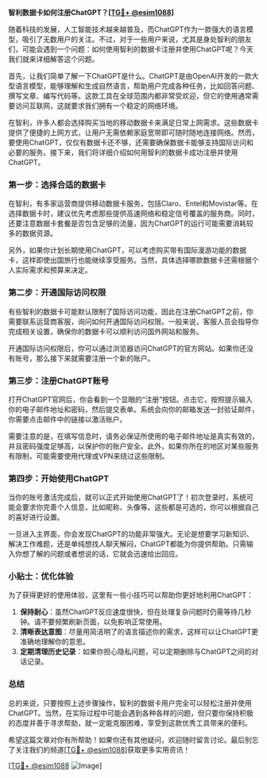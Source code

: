 **智利数据卡如何注册ChatGPT？[[TG💪+ @esim1088](https://t.me/s/esim1088)]**

随着科技的发展，人工智能技术越来越普及，而ChatGPT作为一款强大的语言模型，吸引了无数用户的关注。不过，对于一些用户来说，尤其是身处智利的朋友们，可能会遇到一个问题：如何使用智利的数据卡注册并使用ChatGPT呢？今天我们就来详细解答这个问题。

首先，让我们简单了解一下ChatGPT是什么。ChatGPT是由OpenAI开发的一款大型语言模型，能够理解和生成自然语言，帮助用户完成各种任务，比如回答问题、撰写文章、编写代码等。这款工具在全球范围内都非常受欢迎，但它的使用通常需要访问互联网，这就要求我们拥有一个稳定的网络环境。

在智利，许多人都会选择购买当地的移动数据卡来满足日常上网需求。这些数据卡提供了便捷的上网方式，让用户无需依赖家庭宽带即可随时随地连接网络。然而，要使用ChatGPT，仅仅有数据卡还不够，还需要确保数据卡能够支持国际访问和必要的服务。接下来，我们将详细介绍如何用智利的数据卡成功注册并使用ChatGPT。

### 第一步：选择合适的数据卡

在智利，有多家运营商提供移动数据卡服务，包括Claro、Entel和Movistar等。在选择数据卡时，建议优先考虑那些提供高速网络和稳定信号覆盖的服务商。同时，还要注意数据卡套餐是否包含足够的流量，因为ChatGPT的运行可能需要消耗较多的数据资源。

另外，如果你计划长期使用ChatGPT，可以考虑购买带有国际漫游功能的数据卡，这样即使出国旅行也能继续享受服务。当然，具体选择哪款数据卡还需根据个人实际需求和预算来决定。

### 第二步：开通国际访问权限

有些智利的数据卡可能默认限制了国际访问功能，因此在注册ChatGPT之前，你需要联系运营商客服，询问如何开通国际访问权限。一般来说，客服人员会指导你完成相关设置，确保你的数据卡可以顺利访问国外网站和服务。

开通国际访问权限后，你可以通过浏览器访问ChatGPT的官方网站。如果你还没有账号，那么接下来就需要注册一个新的账户。

### 第三步：注册ChatGPT账号

打开ChatGPT官网后，你会看到一个显眼的“注册”按钮。点击它，按照提示输入你的电子邮件地址和密码，然后提交表单。系统会向你的邮箱发送一封验证邮件，你需要点击邮件中的链接以激活账户。

需要注意的是，在填写信息时，请务必保证所使用的电子邮件地址是真实有效的，并且密码强度足够高，以保护你的账户安全。此外，如果你所在的地区对某些服务有限制，可能需要使用代理或VPN来绕过这些限制。

### 第四步：开始使用ChatGPT

当你的账号激活完成后，就可以正式开始使用ChatGPT了！初次登录时，系统可能会要求你完善个人信息，比如昵称、头像等。这些都是可选的，你可以根据自己的喜好进行设置。

一旦进入主界面，你会发现ChatGPT的功能非常强大。无论是想要学习新知识、解决工作难题，还是单纯想找人聊天解闷，ChatGPT都能为你提供帮助。只需输入你想了解的问题或者想说的话，它就会迅速给出回应。

### 小贴士：优化体验

为了获得更好的使用体验，这里有一些小技巧可以帮助你更好地利用ChatGPT：

1. **保持耐心**：虽然ChatGPT反应速度很快，但在处理复杂问题时仍需等待几秒钟。请不要频繁刷新页面，以免影响正常使用。
2. **清晰表达意图**：尽量用简洁明了的语言描述你的需求，这样可以让ChatGPT更准确地理解你的意思。
3. **定期清理历史记录**：如果你担心隐私问题，可以定期删除与ChatGPT之间的对话记录。

### 总结

总的来说，只要按照上述步骤操作，智利的数据卡用户完全可以轻松注册并使用ChatGPT。当然，在实际过程中可能会遇到各种各样的问题，但只要你保持积极的态度并善于寻求帮助，就一定能克服困难，享受到这款优秀工具带来的便利。

希望这篇文章对你有所帮助！如果你还有其他疑问，欢迎随时留言讨论。最后别忘了关注我们的频道[[TG💪+ @esim1088](https://t.me/s/esim1088)]获取更多实用资讯！

[[TG💪+ @esim1088](https://t.me/s/esim1088) ![Image](https://i.postimg.cc/4NQfJmqS/Snipaste-2025-05-13-00-14-12.png)]